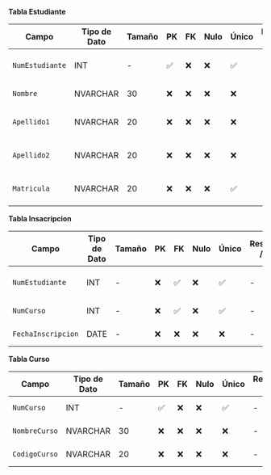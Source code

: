 **Tabla Estudiante**

| Campo           | Tipo de Dato | Tamaño | PK  | FK  | Nulo | Único | Restricciones / CHECK                      | Referencia a                    | Descripción                             |
|----------------|--------------|--------|-----|-----|------|--------|--------------------------------------------|----------------------------------|-----------------------------------------|
| `NumEstudiante` | INT          | -     | ✅  | ❌  | ❌   | ✅        | -                                       | -                                | Identificador del estudiante             |
| `Nombre`        | NVARCHAR     | 30    | ❌  | ❌  | ❌   | ❌        | -                                       | -                                | Nombre del estudiante           |
| `Apellido1`     | NVARCHAR     | 20    | ❌  | ❌  | ❌   | ❌        | -                                       | -                                | Apellido paterno del estudiante          | -
| `Apellido2`     | NVARCHAR     | 20    | ❌  | ❌  | ❌   | ❌        | -                                       | -                                | Apellido materno del estudiante          | -
| `Matricula`     | NVARCHAR     | 20    | ❌  | ❌  | ❌   | ✅        | -                                       | -                                | Matricula del estudiante               | -


**Tabla Insacripcion**


| Campo           | Tipo de Dato | Tamaño | PK  | FK  | Nulo | Único | Restricciones / CHECK                      | Referencia a                    | Descripción                             |
|----------------|--------------|--------|-----|-----|------|--------|--------------------------------------------|---------------------------------|-----------------------------------------|
| `NumEstudiante` | INT         | -      | ❌  | ✅  | ❌   | ✅         | -                                      | Estudiante(NumEstudiante)                 | Identificador del estudiante             |
| `NumCurso`      | INT         | -      | ❌  | ✅  | ❌   | ✅         | -                                      | Curso(NumCurso)                      | Identificador del curso       |
|`FechaInscripcion`| DATE       | -      | ❌  | ❌  | ❌   | ❌         | -                                      | -                               | Fecha de la inscripcion                  |


**Tabla Curso**

| Campo           | Tipo de Dato | Tamaño | PK  | FK  | Nulo | Único | Restricciones / CHECK                      | Referencia a                    | Descripción                             |
|----------------|--------------|--------|-----|-----|------|--------|--------------------------------------------|----------------------------------|-----------------------------------------|
| `NumCurso`      | INT          | -     | ✅  | ❌  | ❌   | ✅          | -                                     | -                                | Identificador del Curso                 |
| `NombreCurso`   | NVARCHAR     | 30    | ❌  | ❌  | ❌   | ❌          | -                                       | -                                | Nombre del curso                        |
| `CodigoCurso`   | NVARCHAR     | 20    | ❌  | ❌  | ❌   | ❌          | -                                       | -                                | Codigo del curso              | -
